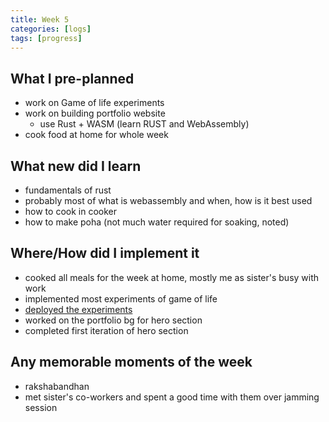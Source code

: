 ```yaml
---
title: Week 5
categories: [logs]
tags: [progress]
---
```


## What I pre-planned

- work on Game of life experiments
- work on building portfolio website
  - use Rust + WASM (learn RUST and WebAssembly)
- cook food at home for whole week

## What new did I learn

- fundamentals of rust
- probably most of what is webassembly and when, how is it best used
- how to cook in cooker
- how to make poha (not much water required for soaking, noted)

## Where/How did I implement it

- cooked all meals for the week at home, mostly me as sister's busy with work
- implemented most experiments of game of life
- [deployed the experiments](https://gol.priyavkaneria.com/)
- worked on the portfolio bg for hero section
- completed first iteration of hero section

## Any memorable moments of the week

- rakshabandhan
- met sister's co-workers and spent a good time with them over jamming session
